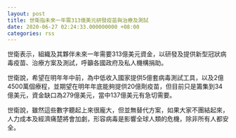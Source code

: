 ```yaml
---
layout: post
title: 世衛指未來一年需313億美元研發疫苗與治療及測試
date: 2020-06-27 02:24:33.000000000 +08:00
categories: rss
---
```


世衛表示，組織及其夥伴未來一年需要313億美元資金，以研發及提供新型冠狀病毒疫苗、治療方案及測試，呼籲各國政府及私人機構捐助。

世衛說，希望在明年年中前，為中低收入國家提供5億套病毒測試工具，以及2億4500萬個療程，並期望在明年年底能夠提供20億劑疫苗，但目前只是籌集到34億美元，資金缺口為279億美元，當中137億美元有急切需要。

世衛說，雖然這些數字聽起上來很龐大，但並無替代方案，如果大家不團結起來，人力成本及經濟痛楚將會加劇，形容病毒是影響全球人類的危機，除非所有人都安全。
